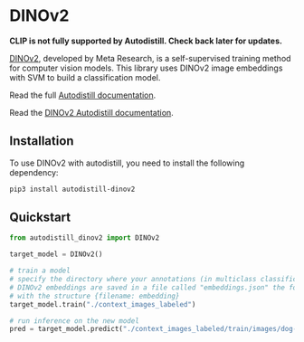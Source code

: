 # DINOv2

**CLIP is not fully supported by Autodistill. Check back later for updates.**

[DINOv2](https://github.com/facebookresearch/dinov2), developed by Meta Research, is a self-supervised training method for computer vision models. This library uses DINOv2 image embeddings with SVM to build a classification model.

Read the full [Autodistill documentation](https://autodistill.github.io/autodistill/).

Read the [DINOv2 Autodistill documentation](https://autodistill.github.io/autodistill/base_models/dinov2/).

## Installation

To use DINOv2 with autodistill, you need to install the following dependency:


```bash
pip3 install autodistill-dinov2
```

## Quickstart

```python
from autodistill_dinov2 import DINOv2

target_model = DINOv2()

# train a model
# specify the directory where your annotations (in multiclass classification folder format)
# DINOv2 embeddings are saved in a file called "embeddings.json" the folder in which you are working
# with the structure {filename: embedding}
target_model.train("./context_images_labeled")

# run inference on the new model
pred = target_model.predict("./context_images_labeled/train/images/dog-7.jpg")
```